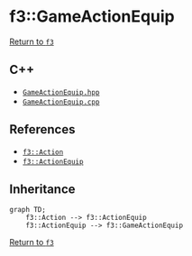 # f3::GameActionEquip

[Return to `f3`](/docs/f3.md)

## C++

- [`GameActionEquip.hpp`](/c++/include/GameActionEquip.hpp)
- [`GameActionEquip.cpp`](/c++/source/GameActionEquip.cpp)

## References

- [`f3::Action`](/docs/f3/Action.md)
- [`f3::ActionEquip`](/docs/f3/ActionEquip.md)

## Inheritance

```mermaid
graph TD;
    f3::Action --> f3::ActionEquip
    f3::ActionEquip --> f3::GameActionEquip
```

[Return to `f3`](/docs/f3.md)